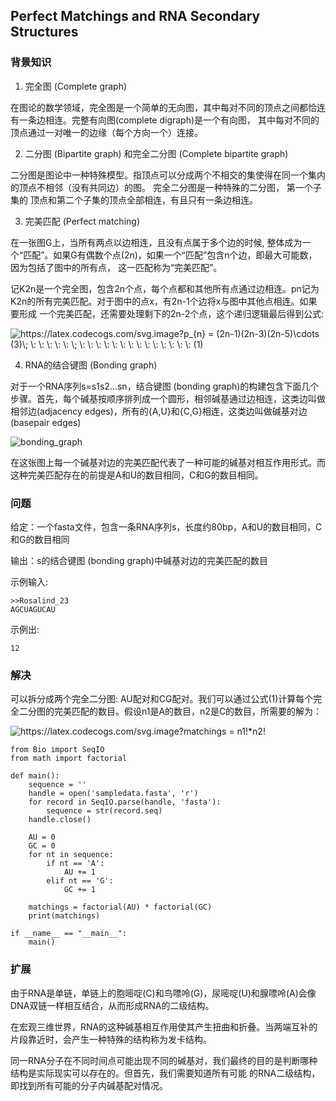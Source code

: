 ## Perfect Matchings and RNA Secondary Structures

### 背景知识

1. 完全图 (Complete graph)

在图论的数学领域，完全图是一个简单的无向图，其中每对不同的顶点之间都恰连有一条边相连。完整有向图(complete digraph)是一个有向图，
其中每对不同的顶点通过一对唯一的边缘（每个方向一个）连接。

2. 二分图 (Bipartite graph) 和完全二分图 (Complete bipartite graph)

二分图是图论中一种特殊模型。指顶点可以分成两个不相交的集使得在同一个集内的顶点不相邻（没有共同边）的图。 完全二分图是一种特殊的二分图， 第一个子集的
顶点和第二个子集的顶点全部相连，有且只有一条边相连。

3. 完美匹配 (Perfect matching)

在一张图G上，当所有两点以边相连，且没有点属于多个边的时候, 整体成为一个“匹配”。如果G有偶数个点(2n)，如果一个“匹配”包含n个边，即最大可能数，
因为包括了图中的所有点， 这一匹配称为“完美匹配”。

记K2n是一个完全图，包含2n个点，每个点都和其他所有点通过边相连。pn记为K2n的所有完美匹配。对于图中的点x，有2n-1个边将x与图中其他点相连。如果要形成
一个完美匹配，还需要处理剩下的2n-2个点，这个递归逻辑最后得到公式:

<img src="https://latex.codecogs.com/svg.image?p_{n}&space;=&space;(2n-1)(2n-3)(2n-5)\cdots&space;(3)\;&space;\:&space;\:&space;\:&space;\:&space;\:&space;\;&space;\:&space;\:&space;\:&space;\:&space;\:&space;\:&space;\:&space;\:&space;\:&space;\:&space;\:&space;\:&space;\:&space;\:&space;(1)" title="https://latex.codecogs.com/svg.image?p_{n} = (2n-1)(2n-3)(2n-5)\cdots (3)\; \: \: \: \: \: \; \: \: \: \: \: \: \: \: \: \: \: \: \: \: (1)" />     

4. RNA的结合键图 (Bonding graph)

对于一个RNA序列s=s1s2...sn，结合键图 (bonding graph)的构建包含下面几个步骤。首先，每个碱基按顺序排列成一个圆形，相邻碱基通过边相连，这类边叫做
相邻边(adjacency edges)，所有的{A,U}和{C,G}相连，这类边叫做碱基对边(basepair edges)

<img src="https://rosalind.info/media/problems/pmch/bonding_graph.png" title="bonding_graph"/>

在这张图上每一个碱基对边的完美匹配代表了一种可能的碱基对相互作用形式。而这种完美匹配存在的前提是A和U的数目相同，C和G的数目相同。

### 问题

给定：一个fasta文件，包含一条RNA序列s，长度约80bp，A和U的数目相同，C和G的数目相同

输出：s的结合键图 (bonding graph)中碱基对边的完美匹配的数目

示例输入: 

    >>Rosalind_23
    AGCUAGUCAU

示例出: 

    12

###  解决

可以拆分成两个完全二分图: AU配对和CG配对。我们可以通过公式(1)计算每个完全二分图的完美匹配的数目。假设n1是A的数目，n2是C的数目，所需要的解为：

<img src="https://latex.codecogs.com/svg.image?matchings&space;=&space;n1!*n2!" title="https://latex.codecogs.com/svg.image?matchings = n1!*n2!" />

    from Bio import SeqIO
    from math import factorial
    
    def main():
        sequence = ''
        handle = open('sampledata.fasta', 'r')
        for record in SeqIO.parse(handle, 'fasta'):
            sequence = str(record.seq)
        handle.close()
    
        AU = 0
        GC = 0
        for nt in sequence:
            if nt == 'A':
                AU += 1
            elif nt == 'G':
                GC += 1
    
        matchings = factorial(AU) * factorial(GC)
        print(matchings)
    
    if __name__ == "__main__":
        main()

### 扩展

由于RNA是单链，单链上的胞嘧啶(C)和鸟嘌呤(G)，尿嘧啶(U)和腺嘌呤(A)会像DNA双链一样相互结合，从而形成RNA的二级结构。

在宏观三维世界，RNA的这种碱基相互作用使其产生扭曲和折叠。当两端互补的片段靠近时，会产生一种特殊的结构称为发卡结构。

同一RNA分子在不同时间点可能出现不同的碱基对，我们最终的目的是判断哪种结构是实际现实可以存在的。但首先，我们需要知道所有可能
的RNA二级结构，即找到所有可能的分子内碱基配对情况。
